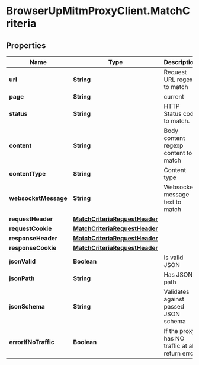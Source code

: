 # BrowserUpMitmProxyClient.MatchCriteria

## Properties

Name | Type | Description | Notes
------------ | ------------- | ------------- | -------------
**url** | **String** | Request URL regexp to match | [optional] 
**page** | **String** | current|all | [optional] 
**status** | **String** | HTTP Status code to match. | [optional] 
**content** | **String** | Body content regexp content to match | [optional] 
**contentType** | **String** | Content type | [optional] 
**websocketMessage** | **String** | Websocket message text to match | [optional] 
**requestHeader** | [**MatchCriteriaRequestHeader**](MatchCriteriaRequestHeader.md) |  | [optional] 
**requestCookie** | [**MatchCriteriaRequestHeader**](MatchCriteriaRequestHeader.md) |  | [optional] 
**responseHeader** | [**MatchCriteriaRequestHeader**](MatchCriteriaRequestHeader.md) |  | [optional] 
**responseCookie** | [**MatchCriteriaRequestHeader**](MatchCriteriaRequestHeader.md) |  | [optional] 
**jsonValid** | **Boolean** | Is valid JSON | [optional] 
**jsonPath** | **String** | Has JSON path | [optional] 
**jsonSchema** | **String** | Validates against passed JSON schema | [optional] 
**errorIfNoTraffic** | **Boolean** | If the proxy has NO traffic at all, return error | [optional] 


